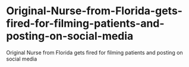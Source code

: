 # Original-Nurse-from-Florida-gets-fired-for-filming-patients-and-posting-on-social-media
Original Nurse from Florida gets fired for filming patients and posting on social media
